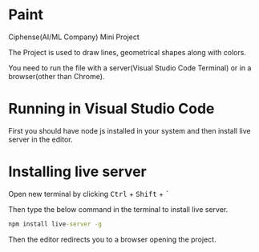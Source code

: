 # Paint
Ciphense(AI/ML Company) Mini Project

The Project is used to draw lines, geometrical shapes along with colors.

You need to run the file with a server(Visual Studio Code Terminal) or in a browser(other than Chrome). 

# Running in Visual Studio Code

First you should have node js installed in your system and then install live server in the editor. 

# Installing live server 

Open new terminal by clicking <kbd>Ctrl</kbd> + <kbd>Shift</kbd> + <kbd>`</kbd>

Then type the below command in the terminal to install live server.
```bat 
npm install live-server -g
```


Then the editor redirects you to a browser opening the project.
